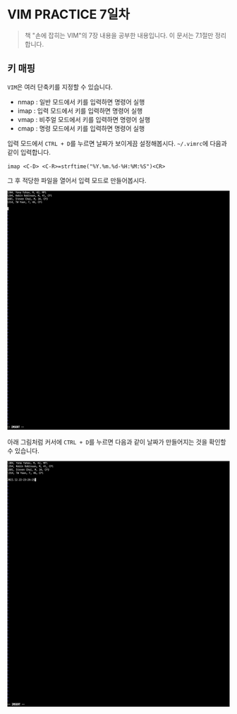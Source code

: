 # VIM PRACTICE 7일차

> 책 "손에 잡히는 VIM"의 7장 내용을 공부한 내용입니다. 이 문서는 7.1절만 정리합니다.

## 키 매핑

`VIM`은 여러 단축키를 지정할 수 있습니다. 

* nmap <key> <command> : 일반 모드에서 키를 입력하면 명령어 실행
* imap <key> <command> : 입력 모드에서 키를 입력하면 명령어 실행
* vmap <key> <command> : 비주얼 모드에서 키를 입력하면 명령어 실행
* cmap <key> <command> : 명령 모드에서 키를 입력하면 명령어 실행

입력 모드에서 `CTRL + D`를 누르면 날짜가 보이게끔 설정해봅시다. `~/.vimrc`에 다음과 같이 입력합니다.

```
imap <C-D> <C-R>=strftime("%Y.%m.%d-%H:%M:%S")<CR>
```

그 후 적당한 파일을 열어서  입력 모드로 만들어봅시다. 

![01](./images/day7/01.png)

아래 그림처럼 커서에 `CTRL + D`를 누르면 다음과 같이 날짜가 만들어지는 것을 확인할 수 있습니다.

![02](./images/day7/02.png)

